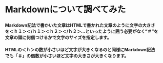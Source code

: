 # Markdownについて調べてみた

### 

#### Markdown記法で書かいた文章はHTMLで書かれた文章のように文字の大きさを＜ｈ１＞＜/ｈ１＞＜ｈ２＞＜/ｈ２＞…といったように囲う必要がなく”＃”を文章の頭に何個つけるかで文字のサイズを指定します。

#### HTMLの＜ｈ＞の数が小さいほど文字が大きくなるのと同様にMarkdown記法でも「＃」の個数が小さいほど文字の大きさが大きくなります。